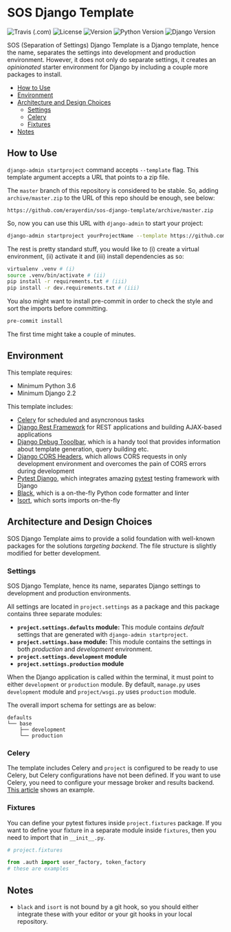 # SOS Django Template

![Travis (.com)](https://img.shields.io/travis/com/erayerdin/sos-django-template/master.svg)
![License](https://img.shields.io/badge/license-WTFPL-black.svg)
![Version](https://img.shields.io/badge/version-0.2.0-green.svg)
![Python Version](https://img.shields.io/badge/-python%203.6%2B-blue.svg)
![Django Version](https://img.shields.io/badge/-django%202.2%2B-0C4B33.svg)

SOS (Separation of Settings) Django Template is a Django
template, hence the name, separates the settings into
development and production environment. However, it does
not only do separate settings, it creates an
_opinionated_ starter environment for Django by
including a couple more packages to install.

<!-- vscode-markdown-toc -->

- [How to Use](#HowtoUse)
- [Environment](#Environment)
- [Architecture and Design Choices](#ArchitectureandDesignChoices)
  - [Settings](#Settings)
  - [Celery](#Celery)
  - [Fixtures](#Fixtures)
- [Notes](#Notes)

<!-- vscode-markdown-toc-config
	numbering=false
	autoSave=true
	/vscode-markdown-toc-config -->
<!-- /vscode-markdown-toc -->

## <a name='HowtoUse'></a>How to Use

`django-admin startproject` command accepts `--template`
flag. This template argument accepts a URL that points
to a zip file.

The `master` branch of this repository is considered to
be stable. So, adding `archive/master.zip` to the URL of
this repo should be enough, see below:

```
https://github.com/erayerdin/sos-django-template/archive/master.zip
```

So, now you can use this URL with `django-admin` to
start your project:

```bash
django-admin startproject yourProjectName --template https://github.com/erayerdin/sos-django-template/archive/master.zip
```

The rest is pretty standard stuff, you would like
to (i) create a virtual environment, (ii) activate it
and (iii) install dependencies as so:

```bash
virtualenv .venv # (i)
source .venv/bin/activate # (ii)
pip install -r requirements.txt # (iii)
pip install -r dev.requirements.txt # (iii)
```

You also might want to install pre-commit in order to
check the style and sort the imports before committing.

```bash
pre-commit install
```

The first time might take a couple of minutes.

## <a name='Environment'></a>Environment

This template requires:

- Minimum Python 3.6
- Minimum Django 2.2

This template includes:

- [Celery](https://docs.celeryproject.org/en/latest/) for scheduled and asyncronous tasks
- [Django Rest Framework](http://django-rest-framework.org/) for REST applications and building AJAX-based applications
- [Django Debug Tooolbar](https://django-debug-toolbar.readthedocs.io/en/latest/installation.html#getting-the-code), which is a handy tool that provides information about template generation, query building etc.
- [Django CORS Headers](https://github.com/ottoyiu/django-cors-headers), which allows CORS requests in only development environment and overcomes the pain of CORS errors during development
- [Pytest Django](https://pytest-django.readthedocs.io/en/latest/), which integrates amazing [pytest](https://docs.pytest.org/en/latest/) testing framework with Django
- [Black](https://black.readthedocs.io/en/stable/), which is a on-the-fly Python code formatter and linter
- [Isort](https://isort.readthedocs.io/en/latest/), which sorts imports on-the-fly

## <a name='ArchitectureandDesignChoices'></a>Architecture and Design Choices

SOS Django Template aims to provide a solid foundation
with well-known packages for the solutions
_targeting backend_. The file structure is slightly
modified for better development.

### <a name='Settings'></a>Settings

SOS Django Template, hence its name, separates Django
settings to development and production environments.

All settings are located in `project.settings` as
a package and this package contains three separate
modules:

- **`project.settings.defaults` module:** This module
  contains _default_ settings that are generated with
  `django-admin startproject`.
- **`project.settings.base` module:** This module
  contains the settings in both _production_ and
  _development_ environment.
- **`project.settings.development` module**
- **`project.settings.production` module**

When the Django application is called within the
terminal, it must point to either `development` or
`production` module. By default, `manage.py` uses
`development` module and `project/wsgi.py` uses
`production` module.

The overall import schema for settings are as below:

```
defaults
└── base
    ├── development
    └── production
```

### <a name='Celery'></a>Celery

The template includes Celery and `project` is configured
to be ready to use Celery, but Celery configurations
have not been defined. If you want to use Celery, you
need to configure your message broker and results
backend. [This article][django_celery_article] shows
an example.

[django_celery_article]: https://realpython.com/asynchronous-tasks-with-django-and-celery/

### <a name='Fixtures'></a>Fixtures

You can define your pytest fixtures inside
`project.fixtures` package. If you want to define your
fixture in a separate module inside `fixtures`, then
you need to import that in `__init__.py`.

```python
# project.fixtures

from .auth import user_factory, token_factory
# these are examples
```

## <a name='Notes'></a>Notes

- `black` and `isort` is not bound by a git hook, so
  you should either integrate these with your editor or
  your git hooks in your local repository.
